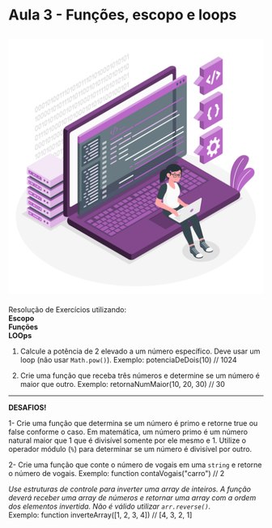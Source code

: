 # Aula 3 - Funções, escopo e loops
![coding](./img/Coding.png)
-----

Resolução de Exercícios utilizando:  
__Escopo__  
__Funções__  
__LOOps__

1) Calcule a potência de 2 elevado a um número específico. Deve usar um loop (não usar `Math.pow()`).
Exemplo:
potenciaDeDois(10) // 1024

2) Crie uma função que receba três números e determine se um número é maior que outro.
Exemplo:
retornaNumMaior(10, 20, 30) // 30

____________

**DESAFIOS!**

1- Crie uma função que determina se um número é primo e retorne true ou false conforme o caso. Em matemática, um número primo é um número natural maior que 1 que é divisível somente por ele mesmo e 1. Utilize o operador módulo (`%`) para determinar se um número é divisível por outro.

2- Crie uma função que conte o número de vogais em uma `string` e retorne o número de vogais. 
Exemplo:
function contaVogais("carro") // 2 

*Use estruturas de controle para inverter uma array de inteiros. A função deverá receber uma array de números e retornar uma array com a ordem dos elementos invertida. Não é válido utilizar `arr.reverse()`.*  
Exemplo:
function inverteArray([1, 2, 3, 4]) // [4, 3, 2, 1]
